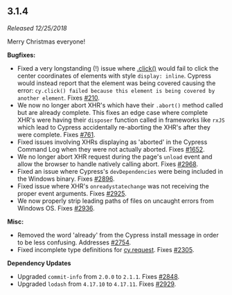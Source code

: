 ## 3.1.4

_Released 12/25/2018_

Merry Christmas everyone!

**Bugfixes:**

- Fixed a very longstanding (!) issue where [.click()](/api/commands/click)
  would fail to click the center coordinates of elements with style
  `display: inline`. Cypress would instead report that the element was being
  covered causing the error:
  `cy.click() failed because this element is being covered by another element`.
  Fixes [#210](https://github.com/cypress-io/cypress/issues/210).
- We now no longer abort XHR's which have their `.abort()` method called but are
  already complete. This fixes an edge case where complete XHR's were having
  their `disposer` function called in frameworks like `rxJS` which lead to
  Cypress accidentally re-aborting the XHR's after they were complete. Fixes
  [#761](https://github.com/cypress-io/cypress/issues/761).
- Fixed issues involving XHRs displaying as 'aborted' in the Cypress Command Log
  when they were not actually aborted. Fixes
  [#1652](https://github.com/cypress-io/cypress/issues/1652).
- We no longer abort XHR request during the page's `unload` event and allow the
  browser to handle natively calling abort. Fixes
  [#2968](https://github.com/cypress-io/cypress/issues/2968).
- Fixed an issue where Cypress's `devDependencies` were being included in the
  Windows binary. Fixes
  [#2896](https://github.com/cypress-io/cypress/issues/2896).
- Fixed issue where XHR's `onreadystatechange` was not receiving the proper
  event arguments. Fixes
  [#2925](https://github.com/cypress-io/cypress/issues/2925).
- We now properly strip leading paths of files on uncaught errors from Windows
  OS. Fixes [#2936](https://github.com/cypress-io/cypress/issues/2936).

**Misc:**

- Removed the word 'already' from the Cypress install message in order to be
  less confusing. Addresses
  [#2754](https://github.com/cypress-io/cypress/issues/2754).
- Fixed incomplete type definitions for [cy.request](/api/commands/request).
  Fixes [#2305](https://github.com/cypress-io/cypress/issues/2305).

**Dependency Updates**

- Upgraded `commit-info` from `2.0.0` to `2.1.1`. Fixes
  [#2848](https://github.com/cypress-io/cypress/issues/2848).
- Upgraded `lodash` from `4.17.10` to `4.17.11`. Fixes
  [#2929](https://github.com/cypress-io/cypress/issues/2929).
